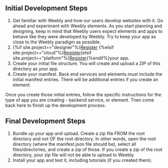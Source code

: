 ## Initial Development Steps

1. Get familiar with Weebly and how our users develop websites with it. Go ahead and experiment with Weebly elements. As you start planning and designing, keep in mind that Weebly users expect elements and apps to behave like they were developed by Weebly. Try to keep your app as close to the Weebly paradigm as possible.
3. {%if site.project=="designer"%}[Register](ds_apps_reg.html) {%elsif site.project=="cloud"%}[Register](cl_apps_reg.html){elsif site.project=="platform"%}[Register](pf_apps_reg.html){%endif%}your app.<!--todo: add links to all procedures-->
4. Create your initial file structure. You will create and upload a ZIP of this directory as your app.
5. Create your manifest. Back end services and elements must include the initial manifest entries. There will be additional entries if you create an element.

Once you create those initial entries, follow the specific instructions for the type of app you are creating - backend service, or element. Then come back here to finish up the development process.

## Final Development Steps

1. Bundle up your app and upload.
   Create a zip file FROM the root directory and not OF the root directory. In other words, open the root directory (where the manifest.json file should be), select all files/directories, and create a zip of those. If you create a zip of the root directory, your zip file will not be able to upload to Weebly.
2. Install your app and test it, including tutorials (if you created them).

